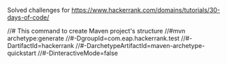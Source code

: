 Solved challenges for https://www.hackerrank.com/domains/tutorials/30-days-of-code/

//# This command to create Maven project's structure
//#mvn archetype:generate
//#-DgroupId=com.eap.hackerrank.test
//#-DartifactId=hackerrank
//#-DarchetypeArtifactId=maven-archetype-quickstart
//#-DinteractiveMode=false
